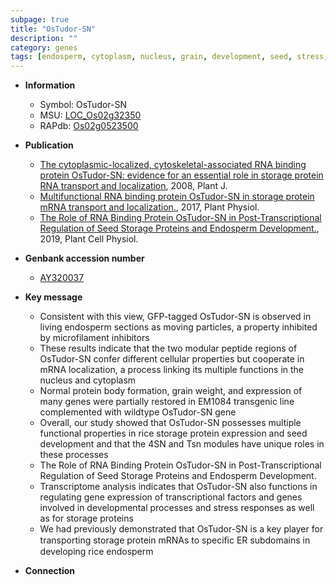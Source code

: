 ```yaml
---
subpage: true
title: "OsTudor-SN"
description: ""
category: genes
tags: [endosperm, cytoplasm, nucleus, grain, development, seed, stress, seed development, grain weight, endosperm development, stress response]
---
```


* **Information**  
    + Symbol: OsTudor-SN  
    + MSU: [LOC_Os02g32350](http://rice.plantbiology.msu.edu/cgi-bin/ORF_infopage.cgi?orf=LOC_Os02g32350)  
    + RAPdb: [Os02g0523500](http://rapdb.dna.affrc.go.jp/viewer/gbrowse_details/irgsp1?name=Os02g0523500)  

* **Publication**  
    + [The cytoplasmic-localized, cytoskeletal-associated RNA binding protein OsTudor-SN: evidence for an essential role in storage protein RNA transport and localization](http://www.ncbi.nlm.nih.gov/pubmed?term=The+cytoplasmic-localized,+cytoskeletal-associated+RNA+binding+protein+OsTudor-SN:+evidence+for+an+essential+role+in+storage+protein+RNA+transport+and+localization%5BTitle%5D), 2008, Plant J.
    + [Multifunctional RNA binding protein OsTudor-SN in storage protein mRNA transport and localization.](http://www.ncbi.nlm.nih.gov/pubmed?term=Multifunctional+RNA+binding+protein+OsTudor-SN+in+storage+protein+mRNA+transport+and+localization.%5BTitle%5D), 2017, Plant Physiol.
    + [The Role of RNA Binding Protein OsTudor-SN in Post-Transcriptional Regulation of Seed Storage Proteins and Endosperm Development.](http://www.ncbi.nlm.nih.gov/pubmed?term=The+Role+of+RNA+Binding+Protein+OsTudor-SN+in+Post-Transcriptional+Regulation+of+Seed+Storage+Proteins+and+Endosperm+Development.%5BTitle%5D), 2019, Plant Cell Physiol.

* **Genbank accession number**  
    + [AY320037](http://www.ncbi.nlm.nih.gov/nuccore/AY320037)

* **Key message**  
    + Consistent with this view, GFP-tagged OsTudor-SN is observed in living endosperm sections as moving particles, a property inhibited by microfilament inhibitors
    + These results indicate that the two modular peptide regions of OsTudor-SN confer different cellular properties but cooperate in mRNA localization, a process linking its multiple functions in the nucleus and cytoplasm
    + Normal protein body formation, grain weight, and expression of many genes were partially restored in EM1084 transgenic line complemented with wildtype OsTudor-SN gene
    + Overall, our study showed that OsTudor-SN possesses multiple functional properties in rice storage protein expression and seed development and that the 4SN and Tsn modules have unique roles in these processes
    + The Role of RNA Binding Protein OsTudor-SN in Post-Transcriptional Regulation of Seed Storage Proteins and Endosperm Development.
    + Transcriptome analysis indicates that OsTudor-SN also functions in regulating gene expression of transcriptional factors and genes involved in developmental processes and stress responses as well as for storage proteins
    + We had previously demonstrated that OsTudor-SN is a key player for transporting storage protein mRNAs to speciﬁc ER subdomains in developing rice endosperm

* **Connection**  



